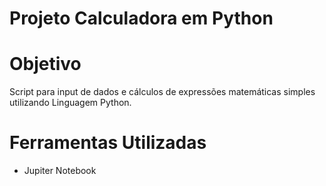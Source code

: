 # Projeto Calculadora em Python

# Objetivo

Script para input de dados e cálculos de expressões matemáticas simples utilizando Linguagem Python.

# Ferramentas Utilizadas

- Jupiter Notebook
